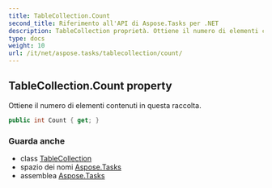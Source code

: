 ```yaml
---
title: TableCollection.Count
second_title: Riferimento all'API di Aspose.Tasks per .NET
description: TableCollection proprietà. Ottiene il numero di elementi contenuti in questa raccolta.
type: docs
weight: 10
url: /it/net/aspose.tasks/tablecollection/count/
---
```

## TableCollection.Count property

Ottiene il numero di elementi contenuti in questa raccolta.

```csharp
public int Count { get; }
```

### Guarda anche

* class [TableCollection](../)
* spazio dei nomi [Aspose.Tasks](../../tablecollection/)
* assemblea [Aspose.Tasks](../../../)



